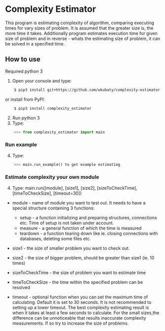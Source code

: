# Complexity Estimator

This program is estimating complexity of algorithm, comparing executing times for vary sizes of problem. It is assumed that the greater size is, the more time it takes. Additionally program estimates execution time for given size of problem and in reverse - whats the estimating size of problem, it can be solved in a specified time.

## How to use
Required python 3
1. Open your console and type:
```bash
    $ pip3 install git+https://github.com/wkubaty/complexity-estimator.git
```
or install from PyPI:
```bash
    $ pip3 install complexity_estimator
```
2. Run python 3
3. Type: 
```python
    >>> from complexity_estimator import main
```
### Run example
4. Type: 
```python
    >>> main.run_example() to get example estimating
```
### Estimate complexity your own module
4. Type: main.run([module], [size1], [size2], [sizeToCheckTime],[timeToCheckSize], [timeout=30])


* module - name of module you want to test out. It needs to have a special structure containing 3 functions:
  * setup - a function initializing and preparing structures, connections etc. Time of setup is not taken under account.
  * measure - a general function of which the time is measured
  * teardown - a function tearing down like ie. closing connections with databases, deleting some files etc.

* size1 - the size of smaller problem you want to check out. 
* size2 - the size of bigger problem, should be greater than size1 (ie. 10 times)
* sizeToCheckTime - the size of problem you want to estimate time
* timeToCheckSize - the time within the specified problem can be resolved
* timeout - optional function when you can set the maximum time of calculating. Default it is set to 30 seconds. It is not recommended to setting up a lower timeout.
The best complexity estimating result is when it takes at least a few seconds to calculate.
For the small sizes,the difference can be unnoticeable that results inaccurate complexity measurements. If so try to increase the size of problems.


